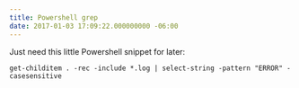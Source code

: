 ```yaml
---
title: Powershell grep
date: 2017-01-03 17:09:22.000000000 -06:00
---
```


Just need this little Powershell snippet for later:

`get-childitem . -rec -include *.log | select-string -pattern "ERROR" -casesensitive`
